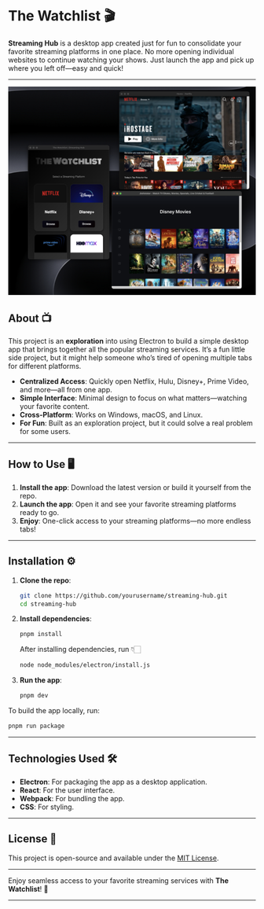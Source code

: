 # **The Watchlist** 🎬

**Streaming Hub** is a desktop app created just for fun to consolidate your favorite streaming platforms in one place. No more opening individual websites to continue watching your shows. Just launch the app and pick up where you left off—easy and quick!

---

![Banner](screenshots/preview.png)

## **About** 📺

This project is an **exploration** into using Electron to build a simple desktop app that brings together all the popular streaming services. It’s a fun little side project, but it might help someone who’s tired of opening multiple tabs for different platforms.

- **Centralized Access**: Quickly open Netflix, Hulu, Disney+, Prime Video, and more—all from one app.
- **Simple Interface**: Minimal design to focus on what matters—watching your favorite content.
- **Cross-Platform**: Works on Windows, macOS, and Linux.
- **For Fun**: Built as an exploration project, but it could solve a real problem for some users.

---

## **How to Use** 🖥️

1. **Install the app**: Download the latest version or build it yourself from the repo.
2. **Launch the app**: Open it and see your favorite streaming platforms ready to go.
3. **Enjoy**: One-click access to your streaming platforms—no more endless tabs!

---

## **Installation** ⚙️

1. **Clone the repo**:

   ```bash
   git clone https://github.com/yourusername/streaming-hub.git
   cd streaming-hub
   ```

2. **Install dependencies**:

   ```bash
   pnpm install
   ```

   After installing dependencies, run 👇🏻

   ```bash
   node node_modules/electron/install.js
   ```

3. **Run the app**:

   ```bash
   pnpm dev
   ```

To build the app locally, run:

```bash
pnpm run package
```

---

## **Technologies Used** 🛠️

- **Electron**: For packaging the app as a desktop application.
- **React**: For the user interface.
- **Webpack**: For bundling the app.
- **CSS**: For styling.

---

## **License** 📄

This project is open-source and available under the [MIT License](LICENSE).

---

Enjoy seamless access to your favorite streaming services with **The Watchlist**! 🎉

---
